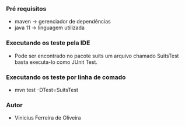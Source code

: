
### Pré requisitos

* maven -> gerenciador de dependências
* java 11 -> linguagem utilizada

### Executando os teste pela IDE

* Pode ser encontrado no pacote suits um arquivo chamado SuitsTest basta executa-lo como JUnit Test. 

### Executando os teste por linha de comado
* mvn test -DTest=SuitsTest


### Autor

* Vinicius Ferreira de Oliveira
